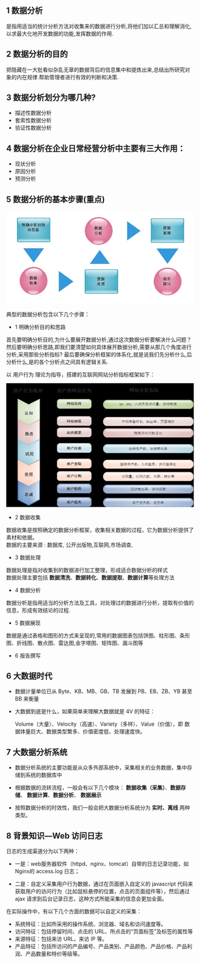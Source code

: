 
## 1 数据分析

是指用适当的统计分析方法对收集来的数据进行分析,将他们加以汇总和理解消化,以求最大化地开发数据的功能,发挥数据的作用.

## 2 数据分析的目的

把隐藏在一大批看似杂乱无章的数据背后的信息集中和提炼出来,总结出所研究对象的内在规律.帮助管理者进行有效的判断和决策.

## 3 数据分析划分为哪几种?

* 描述性数据分析
* 套索性数据分析
* 验证性数据分析

## 4 数据分析在企业日常经营分析中主要有三大作用：

 * 现状分析
 * 原因分析
 * 预测分析
 
 ## 5 数据分析的基本步骤(重点)
 
 ![01](https://github.com/bigDataHell/Kangaroo-/blob/master/images/%E6%95%B0%E6%8D%AE%E5%88%86%E6%9E%9001.png)
 
 典型的数据分析包含以下几个步骤：
 
 * 1 明确分析目的和思路
 
 首先要明确分析目的,为什么要展开数据分析,通过这次数据分析要解决什么问题？
 然后要明确分析思路,即我们要清楚如何具体展开数据分析,需要从那几个角度进行分析,采用那些分析指标?
 最后要确保分析框架的体系化,就是说我们先分析什么,后分析什么,是的各个分析点之间具有逻辑关系.
 
 以 用户行为 理论为指导，搭建的互联网网站分析指标框架如下：
 
  ![02](https://github.com/bigDataHell/Kangaroo-/blob/master/images/%E6%95%B0%E6%8D%AE%E5%88%86%E6%9E%9002.png)
 
 * 2 数据收集
 
 数据收集是按照确定的数据分析框架，收集相关数据的过程，它为数据分析提供了素材和依据。<br>
 数据的主要来源 : 数据库, 公开出版物,互联网,市场调查,
 
 * 3 数据处理
 
 数据处理是指对收集到的数据进行加工整理，形成适合数据分析的样式 <br>
 数据处理主要包括 **数据清洗**、**数据转化**、**数据提取**、**数据计算**等处理方法
 
 * 4 数据分析
 
 数据分析是指用适当的分析方法及工具，对处理过的数据进行分析，提取有价值的信息，形成有效结论的过程.
 
 * 5 数据展现
 
 数据是通过表格和图形的方式来呈现的,常用的数据图表包括饼图、柱形图、条形图、折线图、散点图、雷达图,金字塔图、矩阵图、漏斗图等
 
 * 6 报告撰写
 
 ## 6 大数据时代
 
 *  数据计量单位已从 Byte、KB、MB、GB、TB 发展到 PB、EB、ZB、YB 甚至 BB 来衡量
 
 * 大数据到底是什么，如果简单来理解大数据就是 4V 的特征：
 
   Volume（大量）、Velocity（高速）、Variety（多样）、Value（价值），即   数据体量巨大、数据类型繁多、价值密度低、处理速度快。
   
 ## 7 大数据分析系统
 
 * 数据分析系统的主要功能是从众多外部系统中，采集相关的业务数据，集中存储到系统的数据库中
 
 * 根据数据的流转流程，一般会有以下几个模块： __数据收集（采集）__、__数据存储__、 __数据计算__、__数据分析__、 __数据展示__

 * 按照数据分析的时效性，我们一般会把大数据分析系统分为 __实时、离线__ 两种类型。
 
 ## 8 背景知识—Web  访问日志
 
 日志的生成渠道分为以下两种：
 
*  一是：web服务器软件（httpd、nginx、tomcat）自带的日志记录功能，如 Nginx的 access.log 日志；

*  二是：自定义采集用户行为数据，通过在页面嵌入自定义的 javascript 代码来获取用户的访问行为（比如鼠标悬停的位置，点击的页面组件等），然后通过 ajax
   请求到后台记录日志，这种方式所能采集的信息会更加全面。
   
 在实际操作中，有以下几个方面的数据可以自定义的采集：
 
*  系统特征：比如所采用的操作系统、浏览器、域名和访问速度等。
*  访问特征：包括停留时间、点击的 URL、所点击的“页面标签<a>”及标签的属性等
*  来源特征：包括来访 URL，来访 IP 等。
*  产品特征：包括所访问的产品编号、产品类别、产品颜色、产品价格、产品利润、产品数量和特价等级等。




